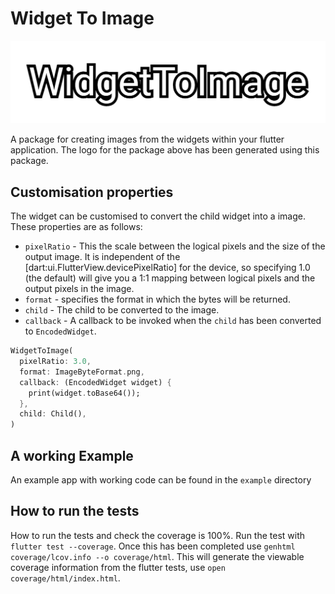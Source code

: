 # Widget To Image

![logo for the package](./images/logo.png "Widget to Image")

A package for creating images from the widgets within your flutter application. The logo for the package above has been generated using this package.

## Customisation properties

The widget can be customised to convert the child widget into a image. These properties are as follows:

- `pixelRatio` - This the scale between the logical pixels and the size of the output image. It is independent of the [dart:ui.FlutterView.devicePixelRatio] for the device, so specifying 1.0 (the default) will give you a 1:1 mapping between logical pixels and the output pixels in the image.
- `format` - specifies the format in which the bytes will be returned.
- `child` - The child to be converted to the image.
- `callback` - A callback to be invoked when the `child` has been converted to `EncodedWidget`.

```dart
WidgetToImage(
  pixelRatio: 3.0,
  format: ImageByteFormat.png,
  callback: (EncodedWidget widget) {
    print(widget.toBase64());
  },
  child: Child(),
)
```

## A working Example

An example app with working code can be found in the `example` directory

## How to run the tests

How to run the tests and check the coverage is 100%.
Run the test with `flutter test --coverage`.
Once this has been completed use `genhtml coverage/lcov.info --o coverage/html`.
This will generate the viewable coverage information from the flutter tests, use `open coverage/html/index.html`.
